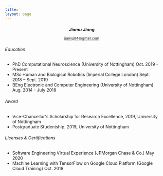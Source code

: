 ```yaml
---
title: 
layout: page
---
```

<div>
  <h5 style="text-align:center; margin-bottom:0%;">Jiamu Jiang</h5>
  <p style="text-align:center;">
  	<a href="mailto:jiamuj04@gmail.com">
  		<small>jiamuj04@gmail.com</small></a>    
  </p>
</div>

###### Education

- PhD Computational Neuroscience (University of Nottingham)   Oct. 2019 - Present
- MSc Human and Biological Robotics (Imperial College London)     Sept. 2018 – Sept. 2019
- BEng Electronic and Computer Engineering (University of Nottingham)   Aug. 2014 - July 2018

###### Award
- Vice-Chancellor's Scholarship for Research Excellence, 2019, University of Nottingham
- Postgraduate Studentship, 2019, University of Nottingham

###### Licenses & Certifications
- Software Engineering Virtual Experience (JPMorgan Chase & Co.)	May 2020
- Machine Learning with TensorFlow on Google Cloud Platform (Google Cloud Training)		Oct. 2018